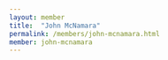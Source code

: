 ```yaml
---
layout: member
title:  "John McNamara"
permalink: /members/john-mcnamara.html
member: john-mcnamara
---
```

